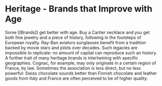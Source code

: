 # Heritage - Brands that Improve with Age
Some [[Brands]] get better with age. Buy a Cartier necklace and you get both fine jewelry and a piece of history, following in the footsteps of European royalty. Ray-Ban aviators sunglasses benefit from a tradition backed by movie stars and pilots over decades. Such legacies are impossible to replicate: no amount of capital can reproduce such an history. 
A further trait of many heritage brands is intertwining with specific geographies. Cognac, for example, may only originate in a certain region of France, by law. Sometimes the association is less direct, but no less powerful: Swiss chocolate sounds better than Finnish chocolate and leather goods from Italy and France are often perceived to be of higher quality. 
